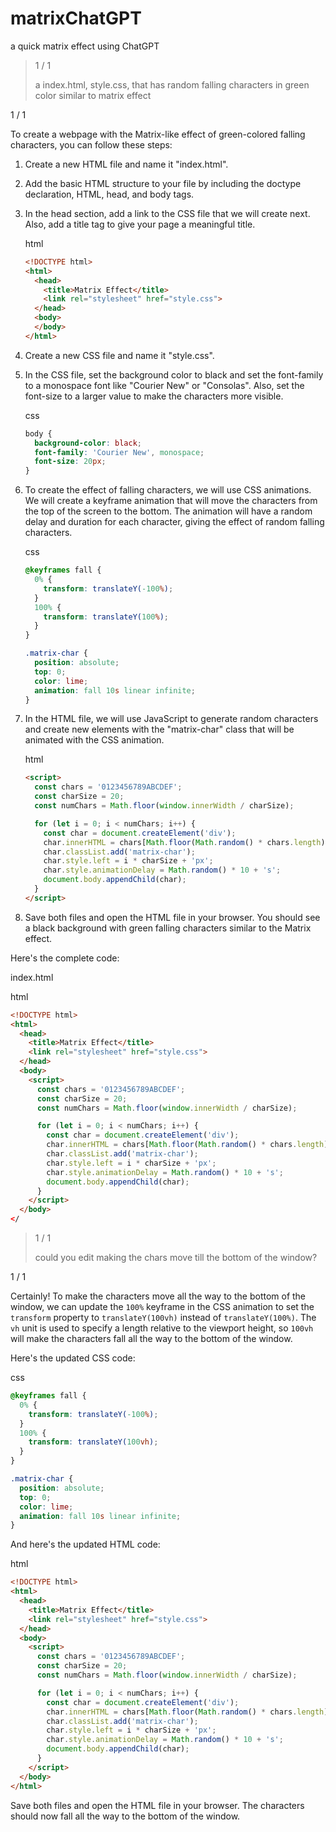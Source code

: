 # matrixChatGPT
a quick matrix effect using ChatGPT


> 1 / 1
> 
> a index.html, style.css, that has random falling characters in green color similar to matrix effect

1 / 1

To create a webpage with the Matrix-like effect of green-colored falling characters, you can follow these steps:

1.  Create a new HTML file and name it "index.html".
    
2.  Add the basic HTML structure to your file by including the doctype declaration, HTML, head, and body tags.
    
3.  In the head section, add a link to the CSS file that we will create next. Also, add a title tag to give your page a meaningful title.
    
    html
    
    ```html
    <!DOCTYPE html>
    <html>
      <head>
        <title>Matrix Effect</title>
        <link rel="stylesheet" href="style.css">
      </head>
      <body>
      </body>
    </html>
    ```
    
4.  Create a new CSS file and name it "style.css".
    
5.  In the CSS file, set the background color to black and set the font-family to a monospace font like "Courier New" or "Consolas". Also, set the font-size to a larger value to make the characters more visible.
    
    css
    
    ```css
    body {
      background-color: black;
      font-family: 'Courier New', monospace;
      font-size: 20px;
    }
    ```
    
6.  To create the effect of falling characters, we will use CSS animations. We will create a keyframe animation that will move the characters from the top of the screen to the bottom. The animation will have a random delay and duration for each character, giving the effect of random falling characters.
    
    css
    
    ```css
    @keyframes fall {
      0% {
        transform: translateY(-100%);
      }
      100% {
        transform: translateY(100%);
      }
    }
    
    .matrix-char {
      position: absolute;
      top: 0;
      color: lime;
      animation: fall 10s linear infinite;
    }
    ```
    
7.  In the HTML file, we will use JavaScript to generate random characters and create new elements with the "matrix-char" class that will be animated with the CSS animation.
    
    html
    
    ```html
    <script>
      const chars = '0123456789ABCDEF';
      const charSize = 20;
      const numChars = Math.floor(window.innerWidth / charSize);
    
      for (let i = 0; i < numChars; i++) {
        const char = document.createElement('div');
        char.innerHTML = chars[Math.floor(Math.random() * chars.length)];
        char.classList.add('matrix-char');
        char.style.left = i * charSize + 'px';
        char.style.animationDelay = Math.random() * 10 + 's';
        document.body.appendChild(char);
      }
    </script>
    ```
    
8.  Save both files and open the HTML file in your browser. You should see a black background with green falling characters similar to the Matrix effect.
    

Here's the complete code:

index.html

html

```html
<!DOCTYPE html>
<html>
  <head>
    <title>Matrix Effect</title>
    <link rel="stylesheet" href="style.css">
  </head>
  <body>
    <script>
      const chars = '0123456789ABCDEF';
      const charSize = 20;
      const numChars = Math.floor(window.innerWidth / charSize);

      for (let i = 0; i < numChars; i++) {
        const char = document.createElement('div');
        char.innerHTML = chars[Math.floor(Math.random() * chars.length)];
        char.classList.add('matrix-char');
        char.style.left = i * charSize + 'px';
        char.style.animationDelay = Math.random() * 10 + 's';
        document.body.appendChild(char);
      }
    </script>
  </body>
</
```

> 1 / 1
> 
> could you edit making the chars move till the bottom of the window?

1 / 1

Certainly! To make the characters move all the way to the bottom of the window, we can update the `100%` keyframe in the CSS animation to set the `transform` property to `translateY(100vh)` instead of `translateY(100%)`. The `vh` unit is used to specify a length relative to the viewport height, so `100vh` will make the characters fall all the way to the bottom of the window.

Here's the updated CSS code:

css

```css
@keyframes fall {
  0% {
    transform: translateY(-100%);
  }
  100% {
    transform: translateY(100vh);
  }
}

.matrix-char {
  position: absolute;
  top: 0;
  color: lime;
  animation: fall 10s linear infinite;
}
```

And here's the updated HTML code:

html

```html
<!DOCTYPE html>
<html>
  <head>
    <title>Matrix Effect</title>
    <link rel="stylesheet" href="style.css">
  </head>
  <body>
    <script>
      const chars = '0123456789ABCDEF';
      const charSize = 20;
      const numChars = Math.floor(window.innerWidth / charSize);

      for (let i = 0; i < numChars; i++) {
        const char = document.createElement('div');
        char.innerHTML = chars[Math.floor(Math.random() * chars.length)];
        char.classList.add('matrix-char');
        char.style.left = i * charSize + 'px';
        char.style.animationDelay = Math.random() * 10 + 's';
        document.body.appendChild(char);
      }
    </script>
  </body>
</html>
```

Save both files and open the HTML file in your browser. The characters should now fall all the way to the bottom of the window.
